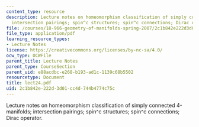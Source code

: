 ```yaml
---
content_type: resource
description: Lecture notes on homeomorphism classification of simply connected 4-manifolds;
  intersection pairings; spin^c structures; spin^c connections; Dirac operator.
file: /courses/18-966-geometry-of-manifolds-spring-2007/2c1b842e222d3d01cc4d744b4774c75c_lect24.pdf
file_type: application/pdf
learning_resource_types:
- Lecture Notes
license: https://creativecommons.org/licenses/by-nc-sa/4.0/
ocw_type: OCWFile
parent_title: Lecture Notes
parent_type: CourseSection
parent_uid: e88acdbc-e268-b193-ad1c-1139c68b5502
resourcetype: Document
title: lect24.pdf
uid: 2c1b842e-222d-3d01-cc4d-744b4774c75c
---
```

Lecture notes on homeomorphism classification of simply connected 4-manifolds; intersection pairings; spin^c structures; spin^c connections; Dirac operator.